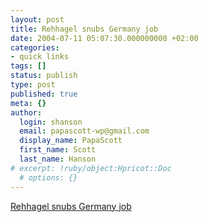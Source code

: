 ```yaml
---
layout: post
title: Rehhagel snubs Germany job
date: 2004-07-11 05:07:30.000000000 +02:00
categories:
- quick links
tags: []
status: publish
type: post
published: true
meta: {}
author:
  login: shanson
  email: papascott-wp@gmail.com
  display_name: PapaScott
  first_name: Scott
  last_name: Hanson
# excerpt: !ruby/object:Hpricot::Doc
  # options: {}
---
```

<p><a href="http://sports.yahoo.com/sow/news;_ylc=X3oDMTBpYnF0a2UxBF9TAzk1ODYzNTkwBHNlYwN0bQ--?slug=afp-fbl_wc2006_gre_ger&prov=afp&type=lgns" title="Good for him!">Rehhagel snubs Germany job</a></p>
